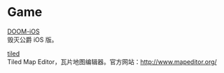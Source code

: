 Game
====

[DOOM-iOS](https://github.com/Ju2ender/DOOM-iOS)    
毁灭公爵 iOS 版。

[tiled](https://github.com/Ju2ender/tiled)    
Tiled Map Editor，瓦片地图编辑器。官方网站：http://www.mapeditor.org/
